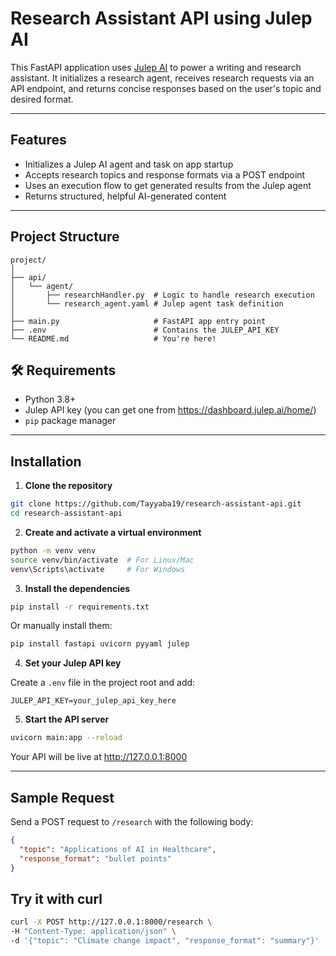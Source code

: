# Research Assistant API using Julep AI

This FastAPI application uses [Julep AI](https://www.julep.ai/) to power a writing and research assistant. It initializes a research agent, receives research requests via an API endpoint, and returns concise responses based on the user's topic and desired format.

---

## Features

- Initializes a Julep AI agent and task on app startup  
- Accepts research topics and response formats via a POST endpoint  
- Uses an execution flow to get generated results from the Julep agent  
- Returns structured, helpful AI-generated content

---

## Project Structure

```
project/
│
├── api/
│   └── agent/
│       ├── researchHandler.py  # Logic to handle research execution
│       └── research_agent.yaml # Julep agent task definition
│
├── main.py                     # FastAPI app entry point
├── .env                        # Contains the JULEP_API_KEY
└── README.md                   # You're here!
```

## 🛠️ Requirements

- Python 3.8+
- Julep API key (you can get one from https://dashboard.julep.ai/home/)
- `pip` package manager

---

## Installation

1. **Clone the repository**

```bash
git clone https://github.com/Tayyaba19/research-assistant-api.git
cd research-assistant-api
```

2. **Create and activate a virtual environment**

```bash
python -m venv venv
source venv/bin/activate  # For Linux/Mac
venv\Scripts\activate     # For Windows
```

3. **Install the dependencies**

```bash
pip install -r requirements.txt
```

Or manually install them:

```bash
pip install fastapi uvicorn pyyaml julep
```

4. **Set your Julep API key**

Create a `.env` file in the project root and add:

```
JULEP_API_KEY=your_julep_api_key_here
```

5. **Start the API server**

```bash
uvicorn main:app --reload
```

Your API will be live at http://127.0.0.1:8000

---

## Sample Request

Send a POST request to `/research` with the following body:

```json
{
  "topic": "Applications of AI in Healthcare",
  "response_format": "bullet points"
}
```

## Try it with curl

```bash
curl -X POST http://127.0.0.1:8000/research \
-H "Content-Type: application/json" \
-d '{"topic": "Climate change impact", "response_format": "summary"}'
```
